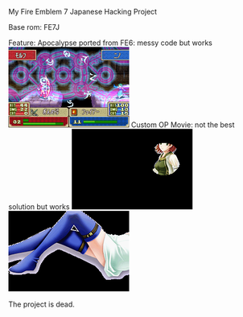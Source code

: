 My Fire Emblem 7 Japanese Hacking Project

Base rom: FE7J

Feature:
Apocalypse ported from FE6: messy code but works
![screenshot](https://github.com/laqieer/MyFE7JProject/raw/master/MyFE7JProject.png)
Custom OP Movie: not the best solution but works
![screenshot2](https://github.com/laqieer/MyFE7JProject/raw/master/MyFE7JProject2.png)
![screenshot3](https://github.com/laqieer/MyFE7JProject/raw/master/MyFE7JProject3.png)

The project is dead.